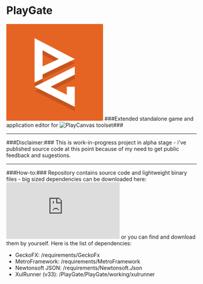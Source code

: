 PlayGate
========
![PlayGate](https://raw.githubusercontent.com/PsichiX/PlayGate/master/PlayGate/PlayGate/working/resources/icons/playgatelogo256.png)
###Extended standalone game and application editor for ![PlayCanvas](http://playcanvas.com) toolset###

---------
###Disclaimer:###
This is work-in-progress project in alpha stage - i've published source code at this point because of my need to get public feedback and sugestions.

---------
###How-to:###
Repository contains source code and lightweight binary files - big sized dependencies can be downloaded here:
![Download PlayGate dependencies (2015-09-14)](https://github.com/PsichiX/PlayGate/releases/download/0.1.0.0/PlayGateDependencies-2015-09-14.7z)
or you can find and download them by yourself. Here is the list of dependencies:
- GeckoFX: /requirements/GeckoFx
- MetroFramework: /requirements/MetroFramework
- Newtonsoft JSON: /requirements/Newtonsoft.Json
- XulRunner (v33): /PlayGate/PlayGate/working/xulrunner
